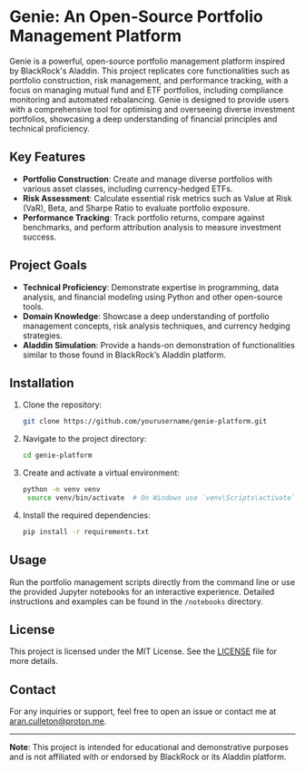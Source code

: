 # Genie: An Open-Source Portfolio Management Platform

Genie is a powerful, open-source portfolio management platform inspired by BlackRock's Aladdin. This project replicates core functionalities such as portfolio construction, risk management, and performance tracking, with a focus on managing mutual fund and ETF portfolios, including compliance monitoring and automated rebalancing. Genie is designed to provide users with a comprehensive tool for optimising and overseeing diverse investment portfolios, showcasing a deep understanding of financial principles and technical proficiency.

## Key Features

- **Portfolio Construction**: Create and manage diverse portfolios with various asset classes, including currency-hedged ETFs.
- **Risk Assessment**: Calculate essential risk metrics such as Value at Risk (VaR), Beta, and Sharpe Ratio to evaluate portfolio exposure.
- **Performance Tracking**: Track portfolio returns, compare against benchmarks, and perform attribution analysis to measure investment success.

## Project Goals

- **Technical Proficiency**: Demonstrate expertise in programming, data analysis, and financial modeling using Python and other open-source tools.
- **Domain Knowledge**: Showcase a deep understanding of portfolio management concepts, risk analysis techniques, and currency hedging strategies.
- **Aladdin Simulation**: Provide a hands-on demonstration of functionalities similar to those found in BlackRock’s Aladdin platform.

## Installation

1. Clone the repository:
   ```bash
   git clone https://github.com/yourusername/genie-platform.git
   ```
2. Navigate to the project directory:
   ```bash
   cd genie-platform
   ```
3. Create and activate a virtual environment:
   ```bash
   python -m venv venv
    source venv/bin/activate  # On Windows use `venv\Scripts\activate`
   ```
4. Install the required dependencies:
    ```bash
   pip install -r requirements.txt
    ```

## Usage

Run the portfolio management scripts directly from the command line or use the provided Jupyter notebooks for an interactive experience. Detailed instructions and examples can be found in the `/notebooks` directory.

## License

This project is licensed under the MIT License. See the [LICENSE](LICENSE) file for more details.


## Contact

For any inquiries or support, feel free to open an issue or contact me at aran.culleton@proton.me.

---

**Note**: This project is intended for educational and demonstrative purposes and is not affiliated with or endorsed by BlackRock or its Aladdin platform.
